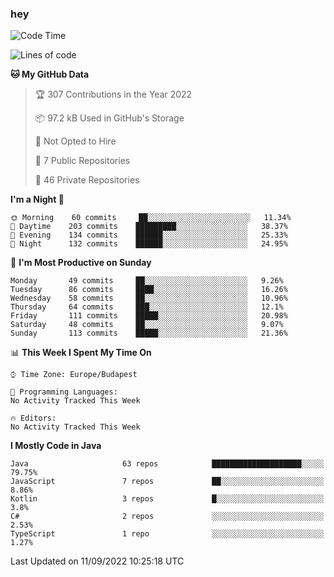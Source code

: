 ### hey

<!--START_SECTION:waka-->
![Code Time](http://img.shields.io/badge/Code%20Time-801%20hrs%2035%20mins-blue)

![Lines of code](https://img.shields.io/badge/From%20Hello%20World%20I%27ve%20Written-510%20Thousand%20lines%20of%20code-blue)

**🐱 My GitHub Data** 

> 🏆 307 Contributions in the Year 2022
 > 
> 📦 97.2 kB Used in GitHub's Storage 
 > 
> 🚫 Not Opted to Hire
 > 
> 📜 7 Public Repositories 
 > 
> 🔑 46 Private Repositories  
 > 
**I'm a Night 🦉** 

```text
🌞 Morning    60 commits     ██░░░░░░░░░░░░░░░░░░░░░░░   11.34% 
🌆 Daytime    203 commits    █████████░░░░░░░░░░░░░░░░   38.37% 
🌃 Evening    134 commits    ██████░░░░░░░░░░░░░░░░░░░   25.33% 
🌙 Night      132 commits    ██████░░░░░░░░░░░░░░░░░░░   24.95%

```
📅 **I'm Most Productive on Sunday** 

```text
Monday       49 commits     ██░░░░░░░░░░░░░░░░░░░░░░░   9.26% 
Tuesday      86 commits     ████░░░░░░░░░░░░░░░░░░░░░   16.26% 
Wednesday    58 commits     ██░░░░░░░░░░░░░░░░░░░░░░░   10.96% 
Thursday     64 commits     ███░░░░░░░░░░░░░░░░░░░░░░   12.1% 
Friday       111 commits    █████░░░░░░░░░░░░░░░░░░░░   20.98% 
Saturday     48 commits     ██░░░░░░░░░░░░░░░░░░░░░░░   9.07% 
Sunday       113 commits    █████░░░░░░░░░░░░░░░░░░░░   21.36%

```


📊 **This Week I Spent My Time On** 

```text
⌚︎ Time Zone: Europe/Budapest

💬 Programming Languages: 
No Activity Tracked This Week

🔥 Editors: 
No Activity Tracked This Week

```

**I Mostly Code in Java** 

```text
Java                     63 repos            ████████████████████░░░░░   79.75% 
JavaScript               7 repos             ██░░░░░░░░░░░░░░░░░░░░░░░   8.86% 
Kotlin                   3 repos             █░░░░░░░░░░░░░░░░░░░░░░░░   3.8% 
C#                       2 repos             ░░░░░░░░░░░░░░░░░░░░░░░░░   2.53% 
TypeScript               1 repo              ░░░░░░░░░░░░░░░░░░░░░░░░░   1.27%

```



 Last Updated on 11/09/2022 10:25:18 UTC
<!--END_SECTION:waka-->
